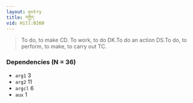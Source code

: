 ```yaml
---
layout: entry
title: བགྱིད་
vid: Hill:0260
---
```

> To do, to make CD\. To work, to do DK\.To do an action DS\.To do, to perform, to make, to carry out TC\.


### Dependencies (N = 36)
* `arg1` 3
* `arg2` 11
* `argcl` 6
* `aux` 1
